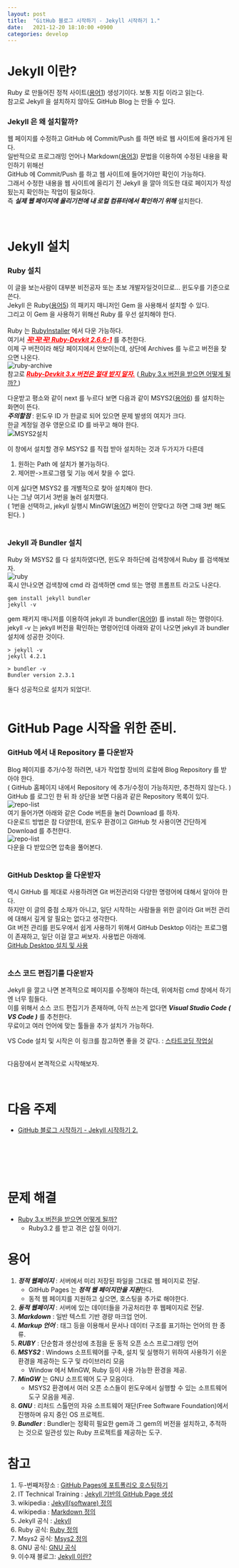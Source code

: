 ```yaml
---
layout: post
title:  "GitHub 블로그 시작하기 - Jekyll 시작하기 1."
date:   2021-12-20 18:10:00 +0900
categories: develop
---
```

 
# Jekyll 이란?
Ruby 로 만들어진 정적 사이트([용어1](#용어)) 생성기이다. 보통 지킬 이라고 읽는다.  
참고로 Jekyll 을 설치하지 않아도 GitHub Blog 는 만들 수 있다.  


### Jekyll 은 왜 설치할까?  
웹 페이지를 수정하고 GitHub 에 Commit/Push 를 하면 바로 웹 사이트에 올라가게 된다.  
일반적으로 프로그래밍 언어나 Markdown([용어3](#용어)) 문법을 이용하여 수정된 내용을 확인하기 위해선   
GitHub 에 Commit/Push 를 하고 웹 사이트에 들어가야만 확인이 가능하다.  
그래서 수정한 내용을 웹 사이트에 올리기 전 Jekyll 을 깔아 의도한 대로 페이지가 작성됬는지 확인하는 작업이 필요하다.  
즉 ***실제 웹 페이지에 올리기전에 내 로컬 컴퓨터에서 확인하기 위해*** 설치한다.

<br>


# Jekyll 설치  

### Ruby 설치
이 글을 보는사람이 대부분 비전공자 또는 초보 개발자일것이므로... 윈도우를 기준으로 쓴다.  
Jekyll 은 Ruby([용어5](#용어)) 의 패키지 매니저인 Gem 을 사용해서 설치할 수 있다.  
그리고 이 Gem 을 사용하기 위해선 Ruby 를 우선 설치해야 한다.  
<br>
Ruby 는 [RubyInstaller][Ruby-install-link] 에서 다운 가능하다.  
여기서 <span style="color:red">***<U>꼭!꼭!꼭! Ruby-Devkit 2.6.6-1</U>***</span> 를 추천한다.  
이제 구 버전이라 해당 페이지에서 안보이는데, 상단에 Archives 를 누르고 버전을 찾으면 나온다.   
![ruby-archive](/assets/img/post-img/jekyll-start/ruby-archive.png)    
참고로 <span style="color:red">***<U>Ruby-Devkit 3.x 버전은 절대 받지 말자.</U>***</span>
([ Ruby 3.x 버전을 받으면 어떻게 될까? ][install-lastest-ruby-link])
<br>

다운받고 평소와 같이 next 를 누르다 보면 다음과 같이 MSYS2([용어6](#용어)) 를 설치하는 화면이 뜬다.  
***주의할점*** : 윈도우 ID 가 한글로 되어 있으면 문제 발생의 여지가 크다.  
한글 계정일 경우 영문으로 ID 를 바꾸고 해야 한다.  
![MSYS2설치](/assets/img/post-img/jekyll-start/msys2-install.png)  

이 창에서 설치할 경우 MSYS2 를 직접 받아 설치하는 것과 두가지가 다른데
1. 원하는 Path 에 설치가 불가능하다.
2. 제어판->프로그램 및 기능 에서 찾을 수 없다.

이게 싫다면 MSYS2 를 개별적으로 찾아 설치해야 한다.  
나는 그냥 여기서 3번을 눌러 설치했다.  
( 1번을 선택하고, jekyll 실행시 MinGW([용어7](#용어)) 버전이 안맞다고 하면 그때 3번 해도 된다. )  
<br>

### Jekyll 과 Bundler 설치
Ruby 와 MSYS2 를 다 설치하였다면, 윈도우 좌하단에 검색창에서 Ruby 를 검색해보자.  
![ruby](/assets/img/post-img/jekyll-start/cmd-ruby.png)  
혹시 안나오면 검색창에 cmd 라 검색하면 cmd 또는  명령 프롬프트 라고도 나온다.  
```
gem install jekyll bundler
jekyll -v
```
 gem 패키지 매니저를 이용하여 jekyll 과 bundler([용어9](#용어)) 를 install 하는 명령이다.  
jekyll -v 는 jekyll 버전을 확인하는 명령어인데 아래와 같이 나오면 jekyll 과 bundler 설치에 성공한 것이다.  
```
> jekyll -v
jekyll 4.2.1

> bundler -v
Bundler version 2.3.1
```
둘다 성공적으로 설치가 되었다!.  
<br>

# GitHub Page 시작을 위한 준비.

### GitHub 에서 내 Repository 를 다운받자
Blog 페이지를 추가/수정 하려면, 내가 작업할 장비의 로컬에 Blog Repository 를 받아야 한다.    
( GitHub 홈페이지 내에서 Repository 에 추가/수정이 가능하지만, 추천하지 않는다. )   
GitHub 를 로그인 한 뒤 좌 상단을 보면 다음과 같은 Repository 목록이 있다.  
![repo-list](/assets/img/post-img/jekyll-start/github-repository.png)  
여기 들어가면 아래와 같은 Code 버튼을 눌러 Download 를 하자.  
다운로드 방법은 참 다양한데, 윈도우 환경이고 GitHub 첫 사용이면 간단하게 Download 를 추천한다.   
![repo-list](/assets/img/post-img/jekyll-start/down-repo.png)  
다운을 다 받았으면 압축을 풀어본다.  
<br>

### GitHub Desktop 을 다운받자  
역시 GitHub 를 제대로 사용하려면 Git 버전관리와 다양한 명령어에 대해서 알아야 한다.  
하지만 이 글의 중점 소재가 아니고, 일단 시작하는 사람들을 위한 글이라 Git 버전 관리에 대해서 깊게 알 필요는 없다고 생각한다.  
Git 버전 관리를 윈도우에서 쉽게 사용하기 위해서 GitHub Desktop 이라는 프로그램이 존재하고, 일단 이걸 깔고 써보자. 사용법은 아래에.   
[GitHub Desktop 설치 및 사용][GitHub-Desktop-link]    
<br>

### 소스 코드 편집기를 다운받자  
Jekyll 을 깔고 나면 본격적으로 페이지를 수정해야 하는데, 위에처럼 cmd 창에서 하기엔 너무 힘들다.  
이를 위해서 소스 코드 편집기가 존재하며, 아직 쓰는게 없다면  ***Visual Studio Code ( VS Code )***  를 추천한다.  
무료이고 여러 언어에 맞는 툴들을 추가 설치가 가능하다.    

VS Code 설치 및 시작은 이 링크를 참고하면 좋을 것 같다. : [스타트코딩 작업실][스타트코딩 작업실-link]   
<br>

다음장에서 본격적으로 시작해보자.  

<br>

# 다음 주제
- [GitHub 블로그 시작하기 - Jekyll 시작하기 2.][jekyll-link2]


<br>
<br>
<br>
<br>

# 문제 해결
- [ Ruby 3.x 버전을 받으면 어떻게 될까? ][install-lastest-ruby-link]
  - Ruby3.2 를 받고 겪은 삽질 이야기.  




# 용어
1. ***정적 웹페이지*** : 서버에서 미리 저장된 파일을 그대로 웹 페이지로 전달.  
    - GitHub Pages 는 ***정적 웹 페이지만을 지원***한다.  
    - 동적 웹 페이지를 지원하고 싶으면, 호스팅을 추가로 해야한다.  
2. ***동적 웹페이지*** : 서버에 있는 데이터들을 가공처리한 후 웹페이지로 전달.  
3. ***Markdown*** :  일반 텍스트 기반 경량 마크업 언어. 
4. ***Markup 언어*** : 태그 등을 이용해서 문서나 데이터 구조를 표기하는 언어의 한 종류.
5. ***RUBY*** : 단순함과 생산성에 초점을 둔 동적 오픈 소스 프로그래밍 언어  
6. ***MSYS2*** : Windows 소프트웨어를 구축, 설치 및 실행하기 위하여 사용하기 쉬운 환경을 제공하는 도구 및 라이브러리 모음
    - Window 에서 MinGW, Ruby 등이 사용 가능한 환경을 제공.
7. ***MinGW*** 는 GNU 소프트웨어 도구 모음이다.  
    - MSYS2 환경에서 여러 오픈 소스들이 윈도우에서 실행할 수 있는 소프트웨어 도구 모음을 제공.
8. ***GNU*** : 리처드 스톨먼의 자유 소프트웨어 재단(Free Software Foundation)에서 진행하며 유지 중인 OS 프로젝트.  
9. ***Bundler*** :  Bundler는 정확히 필요한 gem과 그 gem의 버전을 설치하고, 추적하는 것으로 일관성 있는 Ruby 프로젝트를 제공하는 도구.


# 참고
1. 두-번째저장소 : [GitHub Pages에 포트폴리오 호스팅하기][github-page-link]
2. IT Technical Training : [Jekyll 기반의 GitHub Page 생성][it-tech-link]
3. wikipedia : [Jekyll(software) 정의][jekyll-wiki-link]
4. wikipedia : [Markdown 정의][markdown-link]
5. Jekyll 공식 : [Jekyll][jekyll-link]
6. Ruby 공식: [Ruby 정의][Ruby-link]
7. Msys2 공식: [Msys2 정의][msys2-link]
8. GNU 공식: [GNU 공식][GNU-link]
9. 이수재 블로그: [Jekyll 이란?][이수재-link]




[github-page-link]: https://shxrecord.tistory.com/203
[it-tech-link]: https://moon9342.github.io/jekyll-start
[markdown-link]: https://ko.wikipedia.org/wiki/%EB%A7%88%ED%81%AC%EB%8B%A4%EC%9A%B4
[jekyll-link]: https://jekyllrb.com/
[jekyll-wiki-link]: https://en.wikipedia.org/wiki/Jekyll_(software)
[Ruby-link]: https://www.ruby-lang.org/ko/
[Ruby-install-link]: https://rubyinstaller.org/downloads/
[스타트코딩 작업실-link]: https://startcoding0.tistory.com/9
[GitHub-Desktop-link]: https://boheeee.tistory.com/27
[이수재-link]: https://soojae.tistory.com/16
[msys2-link]: https://www.msys2.org/
[GNU-link]: http://korea.gnu.org/

[jekyll-link2]: /git-blog/2021/12/20/blog-start-jekyll2.html
[install-lastest-ruby-link]: /bugs/2021/12/23/install-lastest-ruby.html